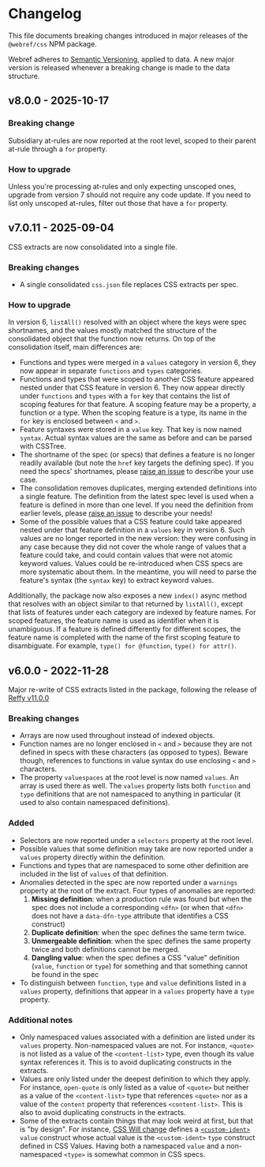 # Changelog

This file documents breaking changes introduced in major releases of the
`@webref/css` NPM package.

Webref adheres to [Semantic Versioning](https://semver.org/spec/v2.0.0.html),
applied to data. A new major version is released whenever a breaking change is
made to the data structure.

## v8.0.0 - 2025-10-17

### Breaking change

Subsidiary at-rules are now reported at the root level, scoped to their parent at-rule through a `for` property.

### How to upgrade

Unless you're processing at-rules and only expecting unscoped ones, upgrade from version 7 should not require any code update. If you need to list only unscoped at-rules, filter out those that have a `for` property.


## v7.0.11 - 2025-09-04

CSS extracts are now consolidated into a single file.

### Breaking changes

- A single consolidated `css.json` file replaces CSS extracts per spec.

### How to upgrade

In version 6, `listAll()` resolved with an object where the keys were spec shortnames, and the values mostly matched the structure of the consolidated object that the function now returns. On top of the consolidation itself, main differences are:
- Functions and types were merged in a `values` category in version 6, they now appear in separate `functions` and `types` categories.
- Functions and types that were scoped to another CSS feature appeared nested under that CSS feature in version 6. They now appear directly under `functions` and `types` with a `for` key that contains the list of scoping features for that feature. A scoping feature may be a property, a function or a type. When the scoping feature is a type, its name in the `for` key is enclosed between `<` and `>`.
- Feature syntaxes were stored in a `value` key. That key is now named `syntax`. Actual syntax values are the same as before and can be parsed with CSSTree.
- The shortname of the spec (or specs) that defines a feature is no longer readily available (but note the `href` key targets the defining spec). If you need the specs' shortnames, please [raise an issue](https://github.com/w3c/webref/issues) to describe your use case.
- The consolidation removes duplicates, merging extended definitions into a single feature. The definition from the latest spec level is used when a feature is defined in more than one level. If you need the definition from earlier levels, please [raise an issue](https://github.com/w3c/webref/issues) to describe your needs!
- Some of the possible values that a CSS feature could take appeared nested under that feature definition in a `values` key in version 6. Such values are no longer reported in the new version: they were confusing in any case because they did not cover the whole range of values that a feature could take, and could contain values that were not atomic keyword values. Values could be re-introduced when CSS specs are more systematic about them. In the meantime, you will need to parse the feature's syntax (the `syntax` key) to extract keyword values.

Additionally, the package now also exposes a new `index()` async method that resolves with an object similar to that returned by `listAll()`, except that lists of features under each category are indexed by feature names. For scoped features, the feature name is used as identifier when it is unambiguous. If a feature is defined differently for different scopes, the feature name is completed with the name of the first scoping feature to disambiguate. For example, `type() for @function`, `type() for attr()`.

## v6.0.0 - 2022-11-28

Major re-write of CSS extracts listed in the package, following the release
of [Reffy v11.0.0](https://github.com/w3c/reffy/blob/main/CHANGELOG.md#v1100---2022-11-28)

### Breaking changes

- Arrays are now used throughout instead of indexed objects.
- Function names are no longer enclosed in `<` and `>` because they are not
defined in specs with these characters (as opposed to types). Beware though,
references to functions in value syntax do use enclosing `<` and `>` characters.
- The property `valuespaces` at the root level is now named `values`. An array
is used there as well. The `values` property lists both `function` and `type`
definitions that are not namespaced to anything in particular (it used to also
contain namespaced definitions).

### Added

- Selectors are now reported under a `selectors` property at the root level.
- Possible values that some definition may take are now reported under a
`values` property directly within the definition.
- Functions and types that are namespaced to some other definition are included
in the list of `values` of that definition.
- Anomalies detected in the spec are now reported under a `warnings` property at
the root of the extract. Four types of anomalies are reported:
  1. **Missing definition**: when a production rule was found but when the spec
  does not include a corresponding `<dfn>` (or when that `<dfn>` does not have a
  `data-dfn-type` attribute that identifies a CSS construct)
  2. **Duplicate definition**: when the spec defines the same term twice.
  3. **Unmergeable definition**: when the spec defines the same property twice
  and both definitions cannot be merged.
  4. **Dangling value**: when the spec defines a CSS "value" definition
  (`value`, `function` or `type`) for something and that something cannot be
  found in the spec
- To distinguish between `function`, `type` and `value` definitions listed in a
`values` property, definitions that appear in a `values` property have a `type`
property.

### Additional notes

- Only namespaced values associated with a definition are listed under its
`values` property. Non-namespaced values are not. For instance, `<quote>` is not
listed as a value of the `<content-list>` type, even though its value syntax
references it. This is to avoid duplicating constructs in the extracts.
- Values are only listed under the deepest definition to which they apply. For
instance, `open-quote` is only listed as a value of `<quote>` but neither as a
value of the `<content-list>` type that references `<quote>` nor as a value of
the `content` property that references `<content-list>`. This is also to avoid
duplicating constructs in the extracts.
- Some of the extracts contain things that may look weird at first, but that is
"by design". For instance, [CSS Will
change](https://drafts.csswg.org/css-will-change-1/) defines a
[`<custom-ident>`](https://drafts.csswg.org/css-will-change-1/#valdef-will-change-custom-ident)
`value` construct whose actual value is the `<custom-ident>` `type` construct
defined in CSS Values. Having both a namespaced `value` and a non-namespaced
`<type>` is somewhat common in CSS specs.
